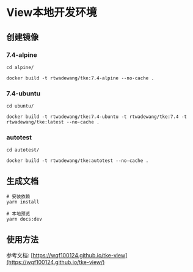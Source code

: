 # View本地开发环境

## 创建镜像

### 7.4-alpine

```shell
cd alpine/

docker build -t rtwadewang/tke:7.4-alpine --no-cache .
```

### 7.4-ubuntu

```shell
cd ubuntu/

docker build -t rtwadewang/tke:7.4-ubuntu -t rtwadewang/tke:7.4 -t rtwadewang/tke:latest --no-cache .
```

### autotest

```shell
cd autotest/

docker build -t rtwadewang/tke:autotest --no-cache .
```

## 生成文档

```shell
# 安装依赖
yarn install

# 本地预览
yarn docs:dev
```

## 使用方法

参考文档: [https://wqf100124.github.io/tke-view](https://wqf100124.github.io/tke-view/)
